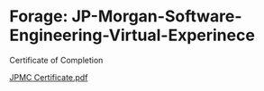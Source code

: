 # Forage: JP-Morgan-Software-Engineering-Virtual-Experinece

Certificate of Completion

[JPMC Certificate.pdf](https://github.com/Mahi4052/JP-Morgan-Virtual-Experinece/files/13311313/JPMC.Certificate.pdf)
